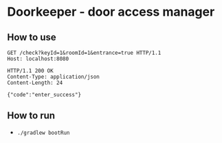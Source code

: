 # Doorkeeper - door access manager

## How to use

```http request
GET /check?keyId=1&roomId=1&entrance=true HTTP/1.1
Host: localhost:8080
```

```http request
HTTP/1.1 200 OK
Content-Type: application/json
Content-Length: 24

{"code":"enter_success"}
```

## How to run 

* `./gradlew bootRun`

